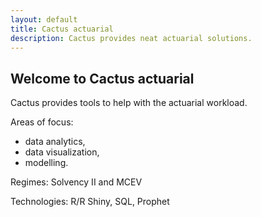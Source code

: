 ```yaml
---
layout: default
title: Cactus actuarial
description: Cactus provides neat actuarial solutions.
---
```


## Welcome to Cactus actuarial

Cactus provides tools to help with the actuarial workload.

Areas of focus:
* data analytics,
* data visualization,
* modelling.

Regimes: Solvency II and MCEV 

Technologies: R/R Shiny, SQL, Prophet
